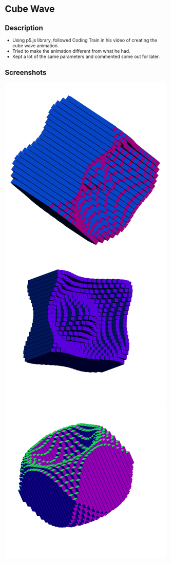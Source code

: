 # Cube Wave

## Description
- Using p5.js library, followed Coding Train in his video of creating the cube wave animation. 
- Tried to make the animation different from what he had.
- Kept a lot of the same parameters and commented some out for later.

## Screenshots

![screenshot 1](./assets/images/screenshot-1.png)
![screenshot 2](./assets/images/screenshot-2.png)
![screenshot 3](./assets/images/screenshot-3.png)
